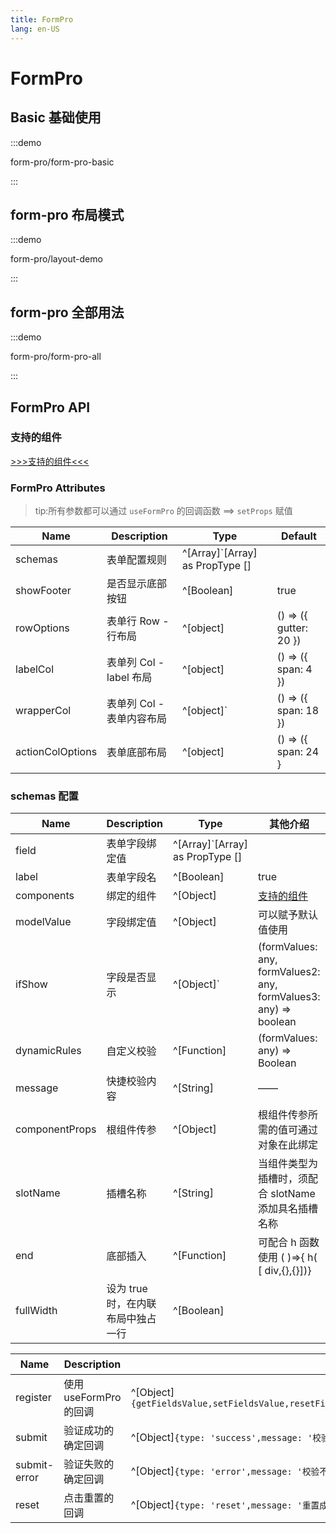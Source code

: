 ```yaml
---
title: FormPro
lang: en-US
---
```


<!-- @format -->

# FormPro

## Basic 基础使用

:::demo

form-pro/form-pro-basic

:::

## form-pro 布局模式

:::demo

form-pro/layout-demo

:::

## form-pro 全部用法

:::demo

form-pro/form-pro-all

:::

## FormPro API

### 支持的组件

[>>>支持的组件<<<](https://github.com/shixindea/element-promax/blob/master/packages/components/form-pro/src/conf.ts)

### FormPro Attributes

> tip:所有参数都可以通过 `useFormPro` 的回调函数 ==> `setProps` 赋值

| Name             | Description               | Type                            | Default                |
| ---------------- | ------------------------- | ------------------------------- | ---------------------- |
| schemas          | 表单配置规则              | ^[Array]`[Array] as PropType [] |                        |
| showFooter       | 是否显示底部按钮          | ^[Boolean]                      | true                   |
| rowOptions       | 表单行 Row - 行布局       | ^[object]                       | () => ({ gutter: 20 }) |
| labelCol         | 表单列 Col - label 布局   | ^[object]                       | () => ({ span: 4 })    |
| wrapperCol       | 表单列 Col - 表单内容布局 | ^[object]`                      | () => ({ span: 18 })   |
| actionColOptions | 表单底部布局              | ^[object]                       | () => ({ span: 24 }    |

### schemas 配置

| Name           | Description                        | Type                            | 其他介绍                                                                                                       |
| -------------- | ---------------------------------- | ------------------------------- | -------------------------------------------------------------------------------------------------------------- |
| field          | 表单字段绑定值                     | ^[Array]`[Array] as PropType [] |                                                                                                                |
| label          | 表单字段名                         | ^[Boolean]                      | true                                                                                                           |
| components     | 绑定的组件                         | ^[Object]                       | [支持的组件](https://github.com/shixindea/element-promax/blob/master/packages/components/form-pro/src/conf.ts) |
| modelValue     | 字段绑定值                         | ^[Object]                       | 可以赋予默认值使用                                                                                             |
| ifShow         | 字段是否显示                       | ^[Object]`                      | (formValues: any, formValues2: any, formValues3: any) => boolean                                               |
| dynamicRules   | 自定义校验                         | ^[Function]                     | (formValues: any) => Boolean                                                                                   |
| message        | 快捷校验内容                       | ^[String]                       | ——                                                                                                             |
| componentProps | 根组件传参                         | ^[Object]                       | 根组件传参所需的值可通过对象在此绑定                                                                           |
| slotName       | 插槽名称                           | ^[String]                       | 当组件类型为插槽时，须配合 slotName 添加具名插槽名称                                                           |
| end            | 底部插入                           | ^[Function]                     | 可配合 h 函数使用 ( )=>{ h( [ div,{},{}])}                                                                     |
| fullWidth      | 设为 true 时，在内联布局中独占一行 | ^[Boolean]                      |                                                                                                                |

| Name         | Description            | 回调函数                                                                                        |
| ------------ | ---------------------- | ----------------------------------------------------------------------------------------------- |
| register     | 使用 useFormPro 的回调 | ^[Object]`{getFieldsValue,setFieldsValue,resetFields,clearValidate,validateFields,setProps...}` |
| submit       | 验证成功的确定回调     | ^[Object]`{type: 'success',message: '校验通过',values: 全部字段值,schemas: 全部对象}`           |
| submit-error | 验证失败的确定回调     | ^[Object]`{type: 'error',message: '校验不通过',values: 全部字段值,schemas: 全部对象 }`          |
| reset        | 点击重置的回调         | ^[Object]`{type: 'reset',message: '重置成功',values: 全部字段值,schemas: 全部对象 }`            |
